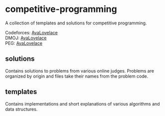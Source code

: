 # competitive-programming
A collection of templates and solutions for competitive programming.

Codeforces: [AvaLovelace](http://codeforces.com/profile/AvaLovelace)  
DMOJ: [AvaLovelace](https://dmoj.ca/user/AvaLovelace)  
PEG: [AvaLovelace](https://wcipeg.com/user/AvaLovelace)

## solutions
Contains solutions to problems from various online judges. Problems are organized by origin and files take their names from the problem code.

## templates
Contains implementations and short explanations of various algorithms and data structures.

